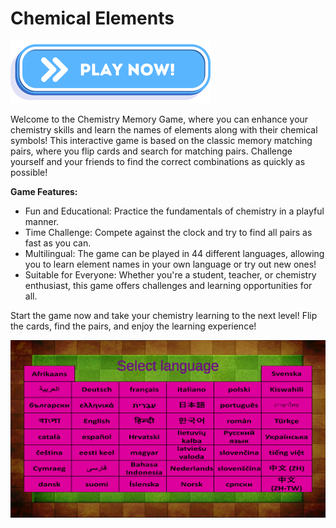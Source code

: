 # Chemical Elements

<a href="https://vehave.github.io/chemical-elements/" target="_blank"><img src="PlayNowButton.png" alt="Play now!"></a>

Welcome to the Chemistry Memory Game, where you can enhance your chemistry skills and learn the names of elements along with their chemical symbols! This interactive game is based on the classic memory matching pairs, where you flip cards and search for matching pairs. Challenge yourself and your friends to find the correct combinations as quickly as possible!

**Game Features:**

- Fun and Educational: Practice the fundamentals of chemistry in a playful manner.
- Time Challenge: Compete against the clock and try to find all pairs as fast as you can.
- Multilingual: The game can be played in 44 different languages, allowing you to learn element names in your own language or try out new ones!
- Suitable for Everyone: Whether you're a student, teacher, or chemistry enthusiast, this game offers challenges and learning opportunities for all.

Start the game now and take your chemistry learning to the next level! Flip the cards, find the pairs, and enjoy the learning experience!

<img src="ScreenshotLanguageMenu.png" alt="Language menu">
